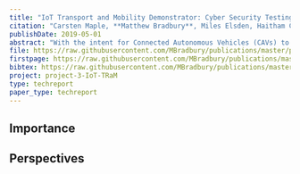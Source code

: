 ```yaml
---
title: "IoT Transport and Mobility Demonstrator: Cyber Security Testing on National Infrastructure"
citation: "Carsten Maple, **Matthew Bradbury**, Miles Elsden, Haitham Cruickshank, Hu Yuan, Chen Gu, and Phillip Asuquo. IoT Transport and Mobility Demonstrator: Cyber Security Testing on National Infrastructure. Technical Report, University of Warwick, Coventry, UK, May 2019."
publishDate: 2019-05-01
abstract: "With the intent for Connected Autonomous Vehicles (CAVs) to be deployed on UK roads in the near future it is vital that they are rigorously tested. Part of this testing will involve the cyber security aspects of these vehicles. This report covers the technical aspects of the IoT-TRaM project, which deployed four cyber security and privacy innovations developed within PETRAS in real world environments. This report describes (i) the four academic innovations, (ii) the requirements and experiences of CAV testbed users and (iii) testbed sites and the protocols for researchers to perform cyber security testing there. Throughout the report recommendations are made to reduce the barriers of entry and ways to improve the experience of performing cyber security testing in real world environments."
file: https://raw.githubusercontent.com/MBradbury/publications/master/papers/IoT_TRaM_Report.pdf
firstpage: https://raw.githubusercontent.com/MBradbury/publications/master/firstpages/IoT_TRaM_Report.svg
bibtex: https://raw.githubusercontent.com/MBradbury/publications/master/bibtex/Maple_2019_IoTTransportMobility.bib
project: project-3-IoT-TRaM
type: techreport
paper_type: techreport
---
```


<!-- readmore -->

## Importance

## Perspectives


